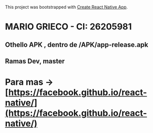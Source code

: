This project was bootstrapped with [Create React Native App](https://github.com/react-community/create-react-native-app).

# MARIO GRIECO - CI: 26205981
## Othello APK , dentro de /APK/app-release.apk
## Ramas Dev, master
# Para mas -> [https://facebook.github.io/react-native/](https://facebook.github.io/react-native/)